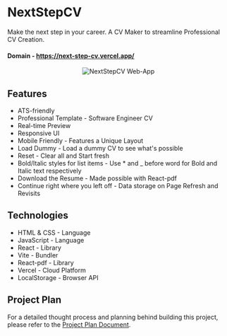 # NextStepCV

Make the next step in your career. A CV Maker to streamline Professional CV Creation.

#### Domain - https://next-step-cv.vercel.app/

<div align="center">
   <img width=auto height=auto src="./public/output.png" alt="NextStepCV Web-App">
</div>

## Features

- ATS-friendly
- Professional Template - Software Engineer CV
- Real-time Preview
- Responsive UI
- Mobile Friendly - Features a Unique Layout
- Load Dummy - Load a dummy CV to see what's possible
- Reset - Clear all and Start fresh
- Bold/Italic styles for list items - Use \* and \_ before word for Bold and Italic text respectively
- Download the Resume - Made possible with React-pdf
- Continue right where you left off - Data storage on Page Refresh and Revisits

## Technologies

- HTML & CSS - Language
- JavaScript - Language
- React - Library
- Vite - Bundler
- React-pdf - Library
- Vercel - Cloud Platform
- LocalStorage - Browser API

## Project Plan

For a detailed thought process and planning behind building this project, please refer to the [Project Plan Document](./project-plan.md).
